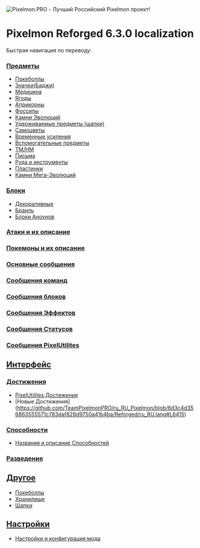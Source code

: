 ![Pixelmon.PRO - Лучший Российский Pixelmon проект!](https://image.prntscr.com/image/TTqR6FQvTRm6jwmIAP6okQ.png)
# Pixelmon Reforged 6.3.0 localization
Быстрая навигация по переводу:
### [Предметы](https://github.com/TeamPixelmonPRO/ru_RU_Pixelmon/blob/6d3c4d356863555571c783daf828d9750a41b4ba/Reforged/ru_RU.lang#L7)
- [Покеболлы](https://github.com/TeamPixelmonPRO/ru_RU_Pixelmon/blob/6d3c4d356863555571c783daf828d9750a41b4ba/Reforged/ru_RU.lang#L60)
- [Значки(Баджи)](https://github.com/TeamPixelmonPRO/ru_RU_Pixelmon/blob/6d3c4d356863555571c783daf828d9750a41b4ba/Reforged/ru_RU.lang#L135)
- [Медицина](https://github.com/TeamPixelmonPRO/ru_RU_Pixelmon/blob/6d3c4d356863555571c783daf828d9750a41b4ba/Reforged/ru_RU.lang#L186)
- [Ягоды](https://github.com/TeamPixelmonPRO/ru_RU_Pixelmon/blob/6d3c4d356863555571c783daf828d9750a41b4ba/Reforged/ru_RU.lang#L219)
- [Априкорны](https://github.com/TeamPixelmonPRO/ru_RU_Pixelmon/blob/6d3c4d356863555571c783daf828d9750a41b4ba/Reforged/ru_RU.lang#L278)
- [Фоссилы](https://github.com/TeamPixelmonPRO/ru_RU_Pixelmon/blob/6d3c4d356863555571c783daf828d9750a41b4ba/Reforged/ru_RU.lang#L292)
- [Камни Эволюций](https://github.com/TeamPixelmonPRO/ru_RU_Pixelmon/blob/6d3c4d356863555571c783daf828d9750a41b4ba/Reforged/ru_RU.lang#L314)
- [Удерживаемые предметы (шапки)](https://github.com/TeamPixelmonPRO/ru_RU_Pixelmon/blob/6d3c4d356863555571c783daf828d9750a41b4ba/Reforged/ru_RU.lang#L332)
- [Самоцветы](https://github.com/TeamPixelmonPRO/ru_RU_Pixelmon/blob/6d3c4d356863555571c783daf828d9750a41b4ba/Reforged/ru_RU.lang#L459)
- [Временные усиления](https://github.com/TeamPixelmonPRO/ru_RU_Pixelmon/blob/6d3c4d356863555571c783daf828d9750a41b4ba/Reforged/ru_RU.lang#L497)
- [Вспомогательные предметы](https://github.com/TeamPixelmonPRO/ru_RU_Pixelmon/blob/6d3c4d356863555571c783daf828d9750a41b4ba/Reforged/ru_RU.lang#L524)
- [TM/HM](https://github.com/TeamPixelmonPRO/ru_RU_Pixelmon/blob/6d3c4d356863555571c783daf828d9750a41b4ba/Reforged/ru_RU.lang#L539)
- [Письма](https://github.com/TeamPixelmonPRO/ru_RU_Pixelmon/blob/6d3c4d356863555571c783daf828d9750a41b4ba/Reforged/ru_RU.lang#L721)
- [Руда и инструменты](https://github.com/TeamPixelmonPRO/ru_RU_Pixelmon/blob/6d3c4d356863555571c783daf828d9750a41b4ba/Reforged/ru_RU.lang#L758)
- [Пластинки](https://github.com/TeamPixelmonPRO/ru_RU_Pixelmon/blob/6d3c4d356863555571c783daf828d9750a41b4ba/Reforged/ru_RU.lang#L908)
- [Камни Мега-Эволюций](https://github.com/TeamPixelmonPRO/ru_RU_Pixelmon/blob/6d3c4d356863555571c783daf828d9750a41b4ba/Reforged/ru_RU.lang#L925)

### [Блоки](https://github.com/TeamPixelmonPRO/ru_RU_Pixelmon/blob/6d3c4d356863555571c783daf828d9750a41b4ba/Reforged/ru_RU.lang#L5030)
- [Декоративные](https://github.com/TeamPixelmonPRO/ru_RU_Pixelmon/blob/6d3c4d356863555571c783daf828d9750a41b4ba/Reforged/ru_RU.lang#L5116)
- [Браиль](https://github.com/TeamPixelmonPRO/ru_RU_Pixelmon/blob/6d3c4d356863555571c783daf828d9750a41b4ba/Reforged/ru_RU.lang#L982)
- [Блоки Аноунов](https://github.com/TeamPixelmonPRO/ru_RU_Pixelmon/blob/6d3c4d356863555571c783daf828d9750a41b4ba/Reforged/ru_RU.lang#L5987)

### [Атаки и их описание](https://github.com/TeamPixelmonPRO/ru_RU_Pixelmon/blob/6d3c4d356863555571c783daf828d9750a41b4ba/Reforged/ru_RU.lang#L1071)
### [Покемоны и их описание](https://github.com/TeamPixelmonPRO/ru_RU_Pixelmon/blob/6d3c4d356863555571c783daf828d9750a41b4ba/Reforged/ru_RU.lang#L2324)
### [Основные сообщения](https://github.com/TeamPixelmonPRO/ru_RU_Pixelmon/blob/6d3c4d356863555571c783daf828d9750a41b4ba/Reforged/ru_RU.lang#L3853)
### [Сообщения команд](https://github.com/TeamPixelmonPRO/ru_RU_Pixelmon/blob/6d3c4d356863555571c783daf828d9750a41b4ba/Reforged/ru_RU.lang#L3770)
### [Сообщения блоков](https://github.com/TeamPixelmonPRO/ru_RU_Pixelmon/blob/6d3c4d356863555571c783daf828d9750a41b4ba/Reforged/ru_RU.lang#L3977)
### [Сообщения Эффектов](https://github.com/TeamPixelmonPRO/ru_RU_Pixelmon/blob/6d3c4d356863555571c783daf828d9750a41b4ba/Reforged/ru_RU.lang#L5605)
### [Сообщения Статусов](https://github.com/TeamPixelmonPRO/ru_RU_Pixelmon/blob/6d3c4d356863555571c783daf828d9750a41b4ba/Reforged/ru_RU.lang#L5808)
### [Сообщения PixelUtilites](https://github.com/TeamPixelmonPRO/ru_RU_Pixelmon/blob/6d3c4d356863555571c783daf828d9750a41b4ba/Reforged/ru_RU.lang#L3916)

## [Интерфейс](https://github.com/TeamPixelmonPRO/ru_RU_Pixelmon/blob/6d3c4d356863555571c783daf828d9750a41b4ba/Reforged/ru_RU.lang#L4257)

### [Достижения](https://github.com/TeamPixelmonPRO/ru_RU_Pixelmon/blob/6d3c4d356863555571c783daf828d9750a41b4ba/Reforged/ru_RU.lang#L4042)
- [PixelUtilites Достижения](https://github.com/TeamPixelmonPRO/ru_RU_Pixelmon/blob/6d3c4d356863555571c783daf828d9750a41b4ba/Reforged/ru_RU.lang#L4090)
- [Новые Достижения]
(https://github.com/TeamPixelmonPRO/ru_RU_Pixelmon/blob/6d3c4d356863555571c783daf828d9750a41b4ba/Reforged/ru_RU.lang#L6415)

### [Способности](https://github.com/TeamPixelmonPRO/ru_RU_Pixelmon/blob/6d3c4d356863555571c783daf828d9750a41b4ba/Reforged/ru_RU.lang#L5206)
- [Названия и описание Способностей](https://github.com/TeamPixelmonPRO/ru_RU_Pixelmon/blob/6d3c4d356863555571c783daf828d9750a41b4ba/Reforged/ru_RU.lang#L5206)
### [Разведение](https://github.com/TeamPixelmonPRO/ru_RU_Pixelmon/blob/6d3c4d356863555571c783daf828d9750a41b4ba/Reforged/ru_RU.lang#L4238)

## [Другое](https://github.com/TeamPixelmonPRO/ru_RU_Pixelmon/blob/6d3c4d356863555571c783daf828d9750a41b4ba/Reforged/ru_RU.lang#L3853)
- [Покеболлы](https://github.com/TeamPixelmonPRO/ru_RU_Pixelmon/blob/6d3c4d356863555571c783daf828d9750a41b4ba/Reforged/ru_RU.lang#L3927)
- [Хранилище](https://github.com/TeamPixelmonPRO/ru_RU_Pixelmon/blob/6d3c4d356863555571c783daf828d9750a41b4ba/Reforged/ru_RU.lang#L3938)
- [Шапки](https://github.com/TeamPixelmonPRO/ru_RU_Pixelmon/blob/6d3c4d356863555571c783daf828d9750a41b4ba/Reforged/ru_RU.lang#L3942)

## [Настройки](https://github.com/TeamPixelmonPRO/ru_RU_Pixelmon/blob/6d3c4d356863555571c783daf828d9750a41b4ba/Reforged/ru_RU.lang#L6021)
- [Настройки и конфигурация мода](https://github.com/TeamPixelmonPRO/ru_RU_Pixelmon/blob/6d3c4d356863555571c783daf828d9750a41b4ba/Reforged/ru_RU.lang#L6112)
